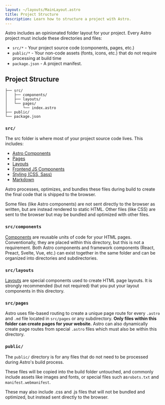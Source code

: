 ```yaml
---
layout: ~/layouts/MainLayout.astro
title: Project Structure
description: Learn how to structure a project with Astro.
---
```


Astro includes an opinionated folder layout for your project. Every Astro project must include these directories and files:

- `src/*` - Your project source code (components, pages, etc.)
- `public/*` - Your non-code assets (fonts, icons, etc.) that do not require processing at build time
- `package.json` - A project manifest.

## Project Structure

```
├── src/
│   ├── components/
│   ├── layouts/
│   └── pages/
│       └── index.astro
├── public/
└── package.json
```

### `src/`

The src folder is where most of your project source code lives. This includes:

- [Astro Components](/en/core-concepts/astro-components)
- [Pages](/en/core-concepts/astro-pages)
- [Layouts](/en/core-concepts/layouts)
- [Frontend JS Components](/en/core-concepts/component-hydration)
- [Styling (CSS, Sass)](/en/guides/styling)
- [Markdown](/en/guides/markdown-content)

Astro processes, optimizes, and bundles these files during build to create the final code that is shipped to the browser. 

Some files (like Astro components) are not sent directly to the browser as written, but are instead rendered to static HTML. Other files (like CSS) are sent to the browser but may be bundled and optimized with other files.

### `src/components`

[Components](/en/core-concepts/astro-components) are reusable units of code for your HTML pages. Conventionally, they are placed within this directory, but this is not a requirement. Both Astro components and framework components (React, Preact, Svelte, Vue, etc.) can exist together in the same folder and can be organized into directories and subdirectories. 

### `src/layouts`

[Layouts](/en/core-concepts/layouts) are special components used to create HTML page layouts. It is strongly recommended (but not required) that you put your layout components in this directory. 

### `src/pages`

Astro uses file-based routing to create a unique page route for every `.astro` and `.md` file located in `src/pages` or any subdirectory. **Only files within this folder can create pages for your website.** Astro can also dynamically create page routes from special `.astro` files which must also be within this directory.

### `public/`

The `public/` directory is for any files that do not need to be processed during Astro's build process.

These files will be copied into the build folder untouched, and commonly include assets like images and fonts, or special files such as`robots.txt` and `manifest.webmanifest`. 

These may also include .css and .js files that will not be bundled and optimized, but instead sent directly to the browser.
